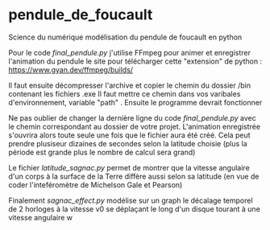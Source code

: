 # pendule_de_foucault
Science du numérique modélisation du pendule de foucault en python 

Pour le code _final_pendule.py_ j'utilise FFmpeg pour animer et enregistrer l'animation du pendule le site pour télécharger cette "extension" de python : https://www.gyan.dev/ffmpeg/builds/

Il faut ensuite décompresser l'archive et copier le chemin du dossier /bin contenant les fichiers .exe
Il faut mettre ce chemin dans vos varibales d'environnement, variable "path" .
Ensuite le programme devrait fonctionner

Ne pas oublier de changer la dernière ligne du code _final_pendule.py_ avec le chemin correspondant au dossier de votre projet.
L'animation enregistrée s'ouvrira alors toute seule une fois que le fichier aura été créé.
Cela peut prendre plusiseur dizaines de secondes selon la latitude choisie (plus la période est grande plus le nombre de calcul sera grand)




Le fichier _latitude_sagnac.py_ permet de montrer que la vitesse angulaire d'un corps à la surface de la Terre diffère aussi selon sa latitude (en vue de coder l'inteféromètre de Michelson Gale et Pearson)

Finalement _sagnac_effect.py_ modélise sur un graph le décalage temporel de 2 horloges à la vitesse v0 se déplaçant le long d'un disque tourant à une vitesse angulaire w





